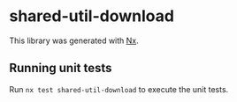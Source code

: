 # shared-util-download

This library was generated with [Nx](https://nx.dev).

## Running unit tests

Run `nx test shared-util-download` to execute the unit tests.
